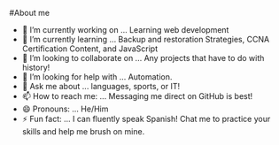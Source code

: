#About me 

- 🔭 I’m currently working on ... Learning web development
- 🌱 I’m currently learning ... Backup and restoration Strategies, CCNA Certification Content, and JavaScript
- 👯 I’m looking to collaborate on ... Any projects that have to do with history! 
- 🤔 I’m looking for help with ... Automation. 
- 💬 Ask me about ... languages, sports, or IT! 
- 📫 How to reach me: ... Messaging me direct on GitHub is best!
- 😄 Pronouns: ... He/Him
- ⚡ Fun fact: ... I can fluently speak Spanish! Chat me to practice your skills and help me brush on mine. 

